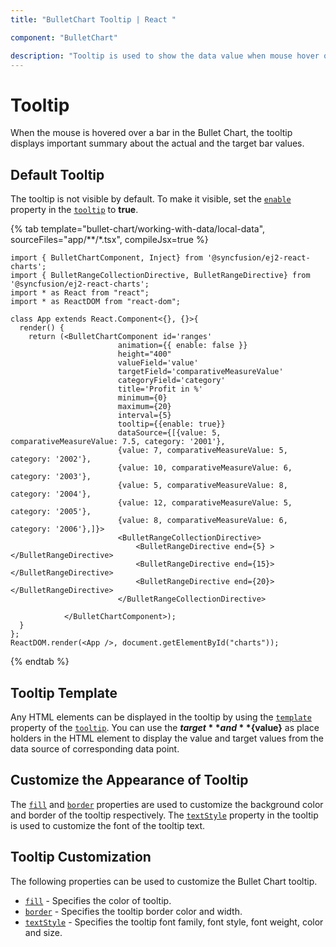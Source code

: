 ```yaml
---
title: "BulletChart Tooltip | React "

component: "BulletChart"

description: "Tooltip is used to show the data value when mouse hover on the chart.We can able to customize format,template and appearance."
---
```


# Tooltip

When the mouse is hovered over a bar in the Bullet Chart, the tooltip displays important summary about the actual and the target bar values.

## Default Tooltip

The tooltip is not visible by default. To make it visible, set the [`enable`](https://ej2.syncfusion.com/react/documentation/api/bullet-chart/bulletTooltipSettingsModel/#enable) property in the [`tooltip`](https://ej2.syncfusion.com/react/documentation/api/bullet-chart/#tooltip) to **true**.

{% tab template="bullet-chart/working-with-data/local-data", sourceFiles="app/**/*.tsx", compileJsx=true %}

```tsx
import { BulletChartComponent, Inject} from '@syncfusion/ej2-react-charts';
import { BulletRangeCollectionDirective, BulletRangeDirective} from '@syncfusion/ej2-react-charts';
import * as React from "react";
import * as ReactDOM from "react-dom";

class App extends React.Component<{}, {}>{
  render() {
    return (<BulletChartComponent id='ranges'
                        animation={{ enable: false }}
                        height="400"
                        valueField='value'
                        targetField='comparativeMeasureValue'
                        categoryField='category'
                        title='Profit in %'
                        minimum={0}
                        maximum={20}
                        interval={5}
                        tooltip={{enable: true}}
                        dataSource={[{value: 5, comparativeMeasureValue: 7.5, category: '2001'},
                        {value: 7, comparativeMeasureValue: 5, category: '2002'},
                        {value: 10, comparativeMeasureValue: 6, category: '2003'},
                        {value: 5, comparativeMeasureValue: 8, category: '2004'},
                        {value: 12, comparativeMeasureValue: 5, category: '2005'},
                        {value: 8, comparativeMeasureValue: 6, category: '2006'},]}>
                        <BulletRangeCollectionDirective>
                            <BulletRangeDirective end={5} ></BulletRangeDirective>
                            <BulletRangeDirective end={15}></BulletRangeDirective>
                            <BulletRangeDirective end={20}></BulletRangeDirective>
                        </BulletRangeCollectionDirective>

            </BulletChartComponent>);
  }
};
ReactDOM.render(<App />, document.getElementById("charts"));
```

{% endtab %}

## Tooltip Template

Any HTML elements can be displayed in the tooltip by using the [`template`](https://ej2.syncfusion.com/react/documentation/api/bullet-chart/bulletTooltipSettingsModel/#template) property of the [`tooltip`](https://ej2.syncfusion.com/react/documentation/api/bullet-chart/#tooltip). You can use the **${target}** and **${value}** as place holders in the HTML element to display the value and target values from the data source of corresponding data point.

## Customize the Appearance of Tooltip

The [`fill`](./https://ej2.syncfusion.com/documentation/api/bullet-chart/bulletTooltipSettingsModel/#fill) and [`border`](./https://ej2.syncfusion.com/documentation/api/bullet-chart/bulletTooltipSettingsModel/#border) properties are used to customize the background color and border of the tooltip respectively. The [`textStyle`](./https://ej2.syncfusion.com/documentation/api/bullet-chart/bulletTooltipSettingsModel/#textstyle) property in the tooltip is used to customize the font of the tooltip text.

## Tooltip Customization

The following properties can be used to customize the Bullet Chart tooltip.

* [`fill`](https://ej2.syncfusion.com/react/documentation/api/bullet-chart/bulletTooltipSettingsModel/#fill) - Specifies the color of tooltip.
* [`border`](https://ej2.syncfusion.com/react/documentation/api/bullet-chart/bulletTooltipSettingsModel/#border) - Specifies the tooltip border color and width.
* [`textStyle`](https://ej2.syncfusion.com/react/documentation/api/bullet-chart/bulletTooltipSettingsModel/#textstyle) - Specifies the tooltip font family, font style, font weight, color and size.
